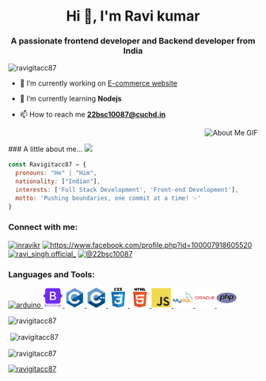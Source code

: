<h1 align="center">Hi 👋, I'm Ravi kumar</h1>
<h3 align="center">A passionate frontend developer and Backend developer from India</h3>

<p align="left"> <img src="https://komarev.com/ghpvc/?username=ravigitacc87&label=Profile%20views&color=0e75b6&style=flat" alt="ravigitacc87" /> </p>


- 🔭 I’m currently working on [E-commerce website](https://github.com/Ravigitacc87/E-commerce-site-project)

- 🌱 I’m currently learning **Nodejs**

- 📫 How to reach me **22bsc10087@cuchd.in**

<p align="right"><img src="https://github.com/7oSkaaa/7oSkaaa/blob/main/Images/about_me.gif?raw=true" alt="About Me GIF" width="100px"></p>
  ###  A little about me...  <img src="https://media.giphy.com/media/VgCDAzcKvsR6OM0uWg/giphy.gif" width="50">

```javascript
const Ravigitacc87 = {
  pronouns: "He" | "Him",
  nationality: ["Indian"],
  interests: ['Full Stack Development', 'Front-end Development'],
  motto: 'Pushing boundaries, one commit at a time! ✨'
}
```

<h3 align="left">Connect with me:</h3>
<p align="left">
<a href="https://linkedin.com/in/inravikr" target="blank"><img align="center" src="https://raw.githubusercontent.com/rahuldkjain/github-profile-readme-generator/master/src/images/icons/Social/linked-in-alt.svg" alt="inravikr" height="30" width="40" /></a>
<a href="https://fb.com/https://www.facebook.com/profile.php?id=100007918605520" target="blank"><img align="center" src="https://raw.githubusercontent.com/rahuldkjain/github-profile-readme-generator/master/src/images/icons/Social/facebook.svg" alt="https://www.facebook.com/profile.php?id=100007918605520" height="30" width="40" /></a>
<a href="https://instagram.com/ravi_singh.official_" target="blank"><img align="center" src="https://raw.githubusercontent.com/rahuldkjain/github-profile-readme-generator/master/src/images/icons/Social/instagram.svg" alt="ravi_singh.official_" height="30" width="40" /></a>
<a href="https://www.hackerrank.com/@22bsc10087" target="blank"><img align="center" src="https://raw.githubusercontent.com/rahuldkjain/github-profile-readme-generator/master/src/images/icons/Social/hackerrank.svg" alt="@22bsc10087" height="30" width="40" /></a>
</p>

<h3 align="left">Languages and Tools:</h3>
<p align="left"> <a href="https://www.arduino.cc/" target="_blank" rel="noreferrer"> <img src="https://cdn.worldvectorlogo.com/logos/arduino-1.svg" alt="arduino" width="40" height="40"/> </a> <a href="https://getbootstrap.com" target="_blank" rel="noreferrer"> <img src="https://raw.githubusercontent.com/devicons/devicon/master/icons/bootstrap/bootstrap-plain-wordmark.svg" alt="bootstrap" width="40" height="40"/> </a> <a href="https://www.cprogramming.com/" target="_blank" rel="noreferrer"> <img src="https://raw.githubusercontent.com/devicons/devicon/master/icons/c/c-original.svg" alt="c" width="40" height="40"/> </a> <a href="https://www.w3schools.com/cpp/" target="_blank" rel="noreferrer"> <img src="https://raw.githubusercontent.com/devicons/devicon/master/icons/cplusplus/cplusplus-original.svg" alt="cplusplus" width="40" height="40"/> </a> <a href="https://www.w3schools.com/css/" target="_blank" rel="noreferrer"> <img src="https://raw.githubusercontent.com/devicons/devicon/master/icons/css3/css3-original-wordmark.svg" alt="css3" width="40" height="40"/> </a> <a href="https://www.w3.org/html/" target="_blank" rel="noreferrer"> <img src="https://raw.githubusercontent.com/devicons/devicon/master/icons/html5/html5-original-wordmark.svg" alt="html5" width="40" height="40"/> </a> <a href="https://developer.mozilla.org/en-US/docs/Web/JavaScript" target="_blank" rel="noreferrer"> <img src="https://raw.githubusercontent.com/devicons/devicon/master/icons/javascript/javascript-original.svg" alt="javascript" width="40" height="40"/> </a> <a href="https://www.mysql.com/" target="_blank" rel="noreferrer"> <img src="https://raw.githubusercontent.com/devicons/devicon/master/icons/mysql/mysql-original-wordmark.svg" alt="mysql" width="40" height="40"/> </a> <a href="https://www.oracle.com/" target="_blank" rel="noreferrer"> <img src="https://raw.githubusercontent.com/devicons/devicon/master/icons/oracle/oracle-original.svg" alt="oracle" width="40" height="40"/> </a> <a href="https://www.php.net" target="_blank" rel="noreferrer"> <img src="https://raw.githubusercontent.com/devicons/devicon/master/icons/php/php-original.svg" alt="php" width="40" height="40"/> </a> </p>

<p><img align="center" src="https://github-readme-stats.vercel.app/api/top-langs?username=ravigitacc87&show_icons=true&locale=en&layout=compact&theme=shadow_green" alt="ravigitacc87" /></p>

<p>&nbsp;<img align="center" src="https://github-readme-stats.vercel.app/api?username=ravigitacc87&show_icons=true&locale=en&theme=shadow_red" alt="ravigitacc87" /></p>

<p><img align="center" src="https://github-readme-streak-stats.herokuapp.com/?user=ravigitacc87&&theme=shadow_blue" alt="ravigitacc87" /></p>

<p align="left"> <a href="https://github.com/ryo-ma/github-profile-trophy"><img src="https://github-profile-trophy.vercel.app/?username=ravigitacc87&theme=tokyonight" alt="ravigitacc87" /></a> </p>
